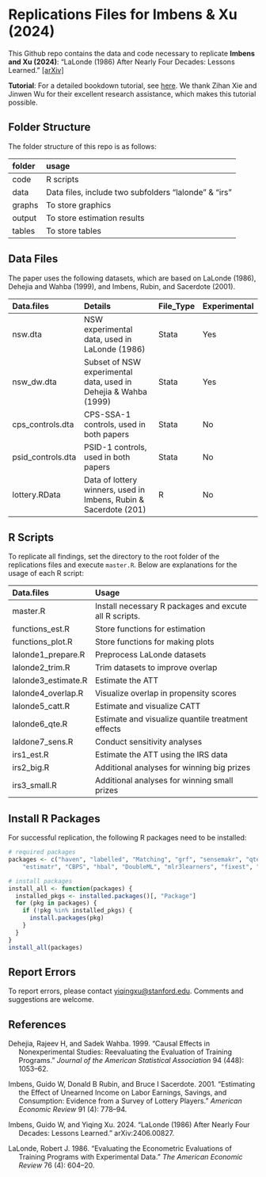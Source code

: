 Replications Files for Imbens & Xu (2024)
================

This Github repo contains the data and code necessary to replicate
**Imbens and Xu (2024)**: “LaLonde (1986) After Nearly Four Decades:
Lessons Learned.” [\[arXiv\]](https://arxiv.org/abs/2406.00827)

**Tutorial**: For a detailed bookdown tutorial, see
[here](https://yiqingxu.org/tutorials/lalonde/). We thank Zihan Xie and
Jinwen Wu for their excellent research assistance, which makes this
tutorial possible.

## Folder Structure

The folder structure of this repo is as follows:

| folder | usage                                                |
|:-------|:-----------------------------------------------------|
| code   | R scripts                                            |
| data   | Data files, include two subfolders “lalonde” & “irs” |
| graphs | To store graphics                                    |
| output | To store estimation results                          |
| tables | To store tables                                      |

## Data Files

The paper uses the following datasets, which are based on LaLonde
(1986), Dehejia and Wahba (1999), and Imbens, Rubin, and Sacerdote
(2001).

| Data.files        | Details                                                          | File_Type | Experimental |
|:------------------|:-----------------------------------------------------------------|:----------|:-------------|
| nsw.dta           | NSW experimental data, used in LaLonde (1986)                    | Stata     | Yes          |
| nsw_dw.dta        | Subset of NSW experimental data, used in Dehejia & Wahba (1999)  | Stata     | Yes          |
| cps_controls.dta  | CPS-SSA-1 controls, used in both papers                          | Stata     | No           |
| psid_controls.dta | PSID-1 controls, used in both papers                             | Stata     | No           |
| lottery.RData     | Data of lottery winners, used in Imbens, Rubin & Sacerdote (201) | R         | No           |

## R Scripts

To replicate all findings, set the directory to the root folder of the
replications files and execute `master.R`. Below are explanations for
the usage of each R script:

| Data.files          | Usage                                                  |
|:--------------------|:-------------------------------------------------------|
| master.R            | Install necessary R packages and excute all R scripts. |
| functions_est.R     | Store functions for estimation                         |
| functions_plot.R    | Store functions for making plots                       |
| lalonde1_prepare.R  | Preprocess LaLonde datasets                            |
| lalonde2_trim.R     | Trim datasets to improve overlap                       |
| lalonde3_estimate.R | Estimate the ATT                                       |
| lalonde4_overlap.R  | Visualize overlap in propensity scores                 |
| lalonde5_catt.R     | Estimate and visualize CATT                            |
| lalonde6_qte.R      | Estimate and visualize quantile treatment effects      |
| laldone7_sens.R     | Conduct sensitivity analyses                           |
| irs1_est.R          | Estimate the ATT using the IRS data                    |
| irs2_big.R          | Additional analyses for winning big prizes             |
| irs3_small.R        | Additional analyses for winning small prizes           |

## Install R Packages

For successful replication, the following R packages need to be
installed:

``` r
# required packages
packages <- c("haven", "labelled", "Matching", "grf", "sensemakr", "qte",
    "estimatr", "CBPS", "hbal", "DoubleML", "mlr3learners", "fixest", "ggplot2")

# install packages
install_all <- function(packages) {
  installed_pkgs <- installed.packages()[, "Package"]
  for (pkg in packages) {
    if (!pkg %in% installed_pkgs) {
      install.packages(pkg)
    }
  }
}
install_all(packages)
```

## Report Errors

To report errors, please contact <yiqingxu@stanford.edu>. Comments and
suggestions are welcome.

## References

<div id="refs" class="references csl-bib-body hanging-indent"
entry-spacing="0">

<div id="ref-dehejiawahba" class="csl-entry">

Dehejia, Rajeev H, and Sadek Wahba. 1999. “Causal Effects in
Nonexperimental Studies: Reevaluating the Evaluation of Training
Programs.” *Journal of the American Statistical Association* 94 (448):
1053–62.

</div>

<div id="ref-imbensrubinsacerdote" class="csl-entry">

Imbens, Guido W, Donald B Rubin, and Bruce I Sacerdote. 2001.
“Estimating the Effect of Unearned Income on Labor Earnings, Savings,
and Consumption: Evidence from a Survey of Lottery Players.” *American
Economic Review* 91 (4): 778–94.

</div>

<div id="ref-imbensxu" class="csl-entry">

Imbens, Guido W, and Yiqing Xu. 2024. “LaLonde (1986) After Nearly Four
Decades: Lessons Learned.” arXiv:2406.00827.

</div>

<div id="ref-LaLonde" class="csl-entry">

LaLonde, Robert J. 1986. “Evaluating the Econometric Evaluations of
Training Programs with Experimental Data.” *The American Economic
Review* 76 (4): 604–20.

</div>

</div>
